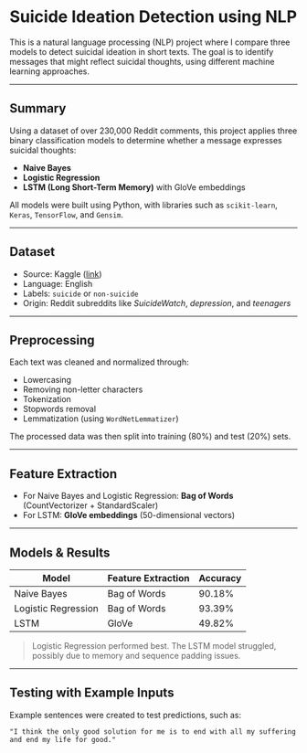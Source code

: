 # Suicide Ideation Detection using NLP 
This is a natural language processing (NLP) project where I compare three models to detect suicidal ideation in short texts. The goal is to identify messages that might reflect suicidal thoughts, using different machine learning approaches.


---

## Summary

Using a dataset of over 230,000 Reddit comments, this project applies three binary classification models to determine whether a message expresses suicidal thoughts:

- **Naive Bayes**
- **Logistic Regression**
- **LSTM (Long Short-Term Memory)** with GloVe embeddings

All models were built using Python, with libraries such as `scikit-learn`, `Keras`, `TensorFlow`, and `Gensim`.

---

## Dataset

- Source: Kaggle ([link](https://www.kaggle.com/datasets/nikhileswarkomati/suicide-watch))
- Language: English
- Labels: `suicide` or `non-suicide`
- Origin: Reddit subreddits like *SuicideWatch*, *depression*, and *teenagers*

---

## Preprocessing

Each text was cleaned and normalized through:

- Lowercasing
- Removing non-letter characters
- Tokenization
- Stopwords removal
- Lemmatization (using `WordNetLemmatizer`)

The processed data was then split into training (80%) and test (20%) sets.

---

## Feature Extraction

- For Naive Bayes and Logistic Regression: **Bag of Words** (CountVectorizer + StandardScaler)
- For LSTM: **GloVe embeddings** (50-dimensional vectors)

---

## Models & Results

| Model               | Feature Extraction | Accuracy |
|--------------------|--------------------|----------|
| Naive Bayes        | Bag of Words       | 90.18%   |
| Logistic Regression| Bag of Words       | 93.39%   |
| LSTM               | GloVe              | 49.82%   |

> Logistic Regression performed best. The LSTM model struggled, possibly due to memory and sequence padding issues.

---

## Testing with Example Inputs

Example sentences were created to test predictions, such as:

```text
"I think the only good solution for me is to end with all my suffering and end my life for good."
